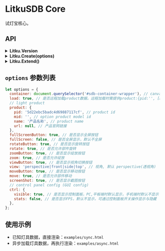 # LitkuSDB Core

试灯宝核心。

## API

<!-- ## Litku.Version -->
<details>
<summary><b>Litku.Version</b></summary>
<p>

```javascript
coonsole.log(Litku.Version); // 0.0.1
```

</p>
</details>

<!-- ## Litku.Create(options) -->
<details>
<summary><b>Litku.Create(options)</b></summary>
<p>

`options` 参数配置，请阅读 <a href="#options">options</a>。

```javascript
// 创建渲染实例
const renderer = LitkuSDB.Create(options);

// 销毁实例
renderer.destroy();
renderer = null;
```

</p>
</details>

<!-- ## Litku.Extend() -->
<details>
<summary><b>Litku.Extend()</b></summary>
<p>无使用说明。</p>
</details>

<!-- ## options 参数列表 -->
<h2 id="options"><code>options</code> 参数列表</h2>

```javascript
let options = {
  container: document.querySelector('#sdb-container-wrapper'), // canvas and ctrl container, default document.body
  load: true, // 是否远程加载product数据。远程加载时需提供product:{pid:'', [mid:'']}
  // light product
  product: {
    pid: '5d22ebc5badc4d69887117cf', // product id
    mid: '', // option product model id
    name: '产品名称', // product name
    url: null, // 产品官网链接
  },
  fullScreenButton: true, // 是否显示全屏按钮
  fullScreen: false, // 是否全屏显示，默认不全屏
  rotateButton: true, // 是否显示旋转按钮
  rotate: true, // 是否允许部件旋转
  zoomButton: true, // 是否显示绽放按钮
  zoom: true, // 是否允许绽放
  viewButton: true, // 是否显示视角切换按钮
  view: 'perspective|front|side|top', // 视角, 默认 perspective(透视角)
  moveButton: true, // 是否显示移动按钮
  move: true, // 是否允许部件移动
  screenShot: true, // 是否显示截图按钮
  // control panel config (GUI config)
  ctrl: {
    visible: true, // 是否显示控制面板，PC,平板端时默认显示，手机端时默认不显示
    stats: false, // 是否显示FPS，默认不显示，可通过控制面板开关操作显示与隐藏
  },
};
```

## 使用示例

- 已知灯具数据，直接渲染：`examples/sync.html`
- 异步加载灯具数据，再执行渲染：`examples/async.html`

